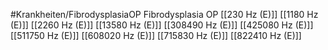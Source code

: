 #Krankheiten/FibrodysplasiaOP
Fibrodysplasia OP
[[230 Hz (E)]]
[[1180 Hz (E)]]
[[2260 Hz (E)]]
[[13580 Hz (E)]]
[[308490 Hz (E)]]
[[425080 Hz (E)]]
[[511750 Hz (E)]]
[[608020 Hz (E)]]
[[715830 Hz (E)]]
[[822410 Hz (E)]]